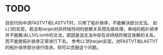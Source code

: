 # TODO
目前代码中求FASTVT和LASTVT时，只用了拓扑排序，不能解决部分文法。
如LL1的实现，若没有tarjan对非终结符间的依赖关系预先做处理，单纯的拓扑排序并不能解决LL1/G.txt中的文法，原因是该文法中存在非终结符相互依赖的关系，而不能使拓扑排序正常进行下去。
参考LL1的tarjan实现，对FASTVT和LASTVT的拓扑排序部分进行改进，则可以克服这个问题。

